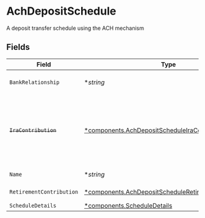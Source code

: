 # AchDepositSchedule

A deposit transfer schedule using the ACH mechanism


## Fields

| Field                                                                                                                                                                                                                  | Type                                                                                                                                                                                                                   | Required                                                                                                                                                                                                               | Description                                                                                                                                                                                                            | Example                                                                                                                                                                                                                |
| ---------------------------------------------------------------------------------------------------------------------------------------------------------------------------------------------------------------------- | ---------------------------------------------------------------------------------------------------------------------------------------------------------------------------------------------------------------------- | ---------------------------------------------------------------------------------------------------------------------------------------------------------------------------------------------------------------------- | ---------------------------------------------------------------------------------------------------------------------------------------------------------------------------------------------------------------------- | ---------------------------------------------------------------------------------------------------------------------------------------------------------------------------------------------------------------------- |
| `BankRelationship`                                                                                                                                                                                                     | **string*                                                                                                                                                                                                              | :heavy_minus_sign:                                                                                                                                                                                                     | The name of the bank relationship to be used in the ACH transaction                                                                                                                                                    | accounts/01H8FB90ZRRFWXB4XC2JPJ1D4Y/bankRelationships/651ef9de0dee00240813e60e                                                                                                                                         |
| ~~`IraContribution`~~                                                                                                                                                                                                  | [*components.AchDepositScheduleIraContribution](../../models/components/achdepositscheduleiracontribution.md)                                                                                                          | :heavy_minus_sign:                                                                                                                                                                                                     | : warning: ** DEPRECATED **: This will be removed in a future release, please migrate away from it as soon as possible.<br/><br/>The ira contribution info for an IRA account. Deprecated, see retirement_contribution_details |                                                                                                                                                                                                                        |
| `Name`                                                                                                                                                                                                                 | **string*                                                                                                                                                                                                              | :heavy_minus_sign:                                                                                                                                                                                                     | The name of the ACH Deposit transfer schedule                                                                                                                                                                          | accounts/01H8FB90ZRRFWXB4XC2JPJ1D4Y/achDepositSchedules/40eb6b6f-76ff-4dc9-b8a0-b65a7658f8b1                                                                                                                           |
| `RetirementContribution`                                                                                                                                                                                               | [*components.AchDepositScheduleRetirementContribution](../../models/components/achdepositscheduleretirementcontribution.md)                                                                                            | :heavy_minus_sign:                                                                                                                                                                                                     | The contribution info for a retirement account                                                                                                                                                                         |                                                                                                                                                                                                                        |
| `ScheduleDetails`                                                                                                                                                                                                      | [*components.ScheduleDetails](../../models/components/scheduledetails.md)                                                                                                                                              | :heavy_minus_sign:                                                                                                                                                                                                     | The transfer schedule details                                                                                                                                                                                          |                                                                                                                                                                                                                        |